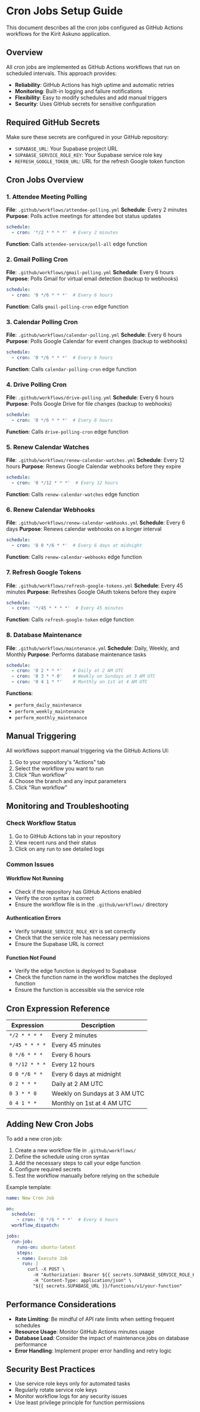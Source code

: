 # Cron Jobs Setup Guide

This document describes all the cron jobs configured as GitHub Actions workflows for the Kirit Askuno application.

## Overview

All cron jobs are implemented as GitHub Actions workflows that run on scheduled intervals. This approach provides:
- **Reliability**: GitHub Actions has high uptime and automatic retries
- **Monitoring**: Built-in logging and failure notifications
- **Flexibility**: Easy to modify schedules and add manual triggers
- **Security**: Uses GitHub secrets for sensitive configuration

## Required GitHub Secrets

Make sure these secrets are configured in your GitHub repository:

- `SUPABASE_URL`: Your Supabase project URL
- `SUPABASE_SERVICE_ROLE_KEY`: Your Supabase service role key
- `REFRESH_GOOGLE_TOKEN_URL`: URL for the refresh Google token function

## Cron Jobs Overview

### 1. Attendee Meeting Polling
**File**: `.github/workflows/attendee-polling.yml`
**Schedule**: Every 2 minutes
**Purpose**: Polls active meetings for attendee bot status updates

```yaml
schedule:
  - cron: '*/2 * * * *'  # Every 2 minutes
```

**Function**: Calls `attendee-service/poll-all` edge function

### 2. Gmail Polling Cron
**File**: `.github/workflows/gmail-polling.yml`
**Schedule**: Every 6 hours
**Purpose**: Polls Gmail for virtual email detection (backup to webhooks)

```yaml
schedule:
  - cron: '0 */6 * * *'  # Every 6 hours
```

**Function**: Calls `gmail-polling-cron` edge function

### 3. Calendar Polling Cron
**File**: `.github/workflows/calendar-polling.yml`
**Schedule**: Every 6 hours
**Purpose**: Polls Google Calendar for event changes (backup to webhooks)

```yaml
schedule:
  - cron: '0 */6 * * *'  # Every 6 hours
```

**Function**: Calls `calendar-polling-cron` edge function

### 4. Drive Polling Cron
**File**: `.github/workflows/drive-polling.yml`
**Schedule**: Every 6 hours
**Purpose**: Polls Google Drive for file changes (backup to webhooks)

```yaml
schedule:
  - cron: '0 */6 * * *'  # Every 6 hours
```

**Function**: Calls `drive-polling-cron` edge function

### 5. Renew Calendar Watches
**File**: `.github/workflows/renew-calendar-watches.yml`
**Schedule**: Every 12 hours
**Purpose**: Renews Google Calendar webhooks before they expire

```yaml
schedule:
  - cron: '0 */12 * * *'  # Every 12 hours
```

**Function**: Calls `renew-calendar-watches` edge function

### 6. Renew Calendar Webhooks
**File**: `.github/workflows/renew-calendar-webhooks.yml`
**Schedule**: Every 6 days
**Purpose**: Renews calendar webhooks on a longer interval

```yaml
schedule:
  - cron: '0 0 */6 * *'  # Every 6 days at midnight
```

**Function**: Calls `renew-calendar-webhooks` edge function

### 7. Refresh Google Tokens
**File**: `.github/workflows/refresh-google-tokens.yml`
**Schedule**: Every 45 minutes
**Purpose**: Refreshes Google OAuth tokens before they expire

```yaml
schedule:
  - cron: '*/45 * * * *'  # Every 45 minutes
```

**Function**: Calls `refresh-google-token` edge function

### 8. Database Maintenance
**File**: `.github/workflows/maintenance.yml`
**Schedule**: Daily, Weekly, and Monthly
**Purpose**: Performs database maintenance tasks

```yaml
schedule:
  - cron: '0 2 * * *'    # Daily at 2 AM UTC
  - cron: '0 3 * * 0'    # Weekly on Sundays at 3 AM UTC
  - cron: '0 4 1 * *'    # Monthly on 1st at 4 AM UTC
```

**Functions**: 
- `perform_daily_maintenance`
- `perform_weekly_maintenance`
- `perform_monthly_maintenance`

## Manual Triggering

All workflows support manual triggering via the GitHub Actions UI:

1. Go to your repository's "Actions" tab
2. Select the workflow you want to run
3. Click "Run workflow"
4. Choose the branch and any input parameters
5. Click "Run workflow"

## Monitoring and Troubleshooting

### Check Workflow Status
1. Go to GitHub Actions tab in your repository
2. View recent runs and their status
3. Click on any run to see detailed logs

### Common Issues

#### Workflow Not Running
- Check if the repository has GitHub Actions enabled
- Verify the cron syntax is correct
- Ensure the workflow file is in the `.github/workflows/` directory

#### Authentication Errors
- Verify `SUPABASE_SERVICE_ROLE_KEY` is set correctly
- Check that the service role has necessary permissions
- Ensure the Supabase URL is correct

#### Function Not Found
- Verify the edge function is deployed to Supabase
- Check the function name in the workflow matches the deployed function
- Ensure the function is accessible via the service role

## Cron Expression Reference

| Expression | Description |
|------------|-------------|
| `*/2 * * * *` | Every 2 minutes |
| `*/45 * * * *` | Every 45 minutes |
| `0 */6 * * *` | Every 6 hours |
| `0 */12 * * *` | Every 12 hours |
| `0 0 */6 * *` | Every 6 days at midnight |
| `0 2 * * *` | Daily at 2 AM UTC |
| `0 3 * * 0` | Weekly on Sundays at 3 AM UTC |
| `0 4 1 * *` | Monthly on 1st at 4 AM UTC |

## Adding New Cron Jobs

To add a new cron job:

1. Create a new workflow file in `.github/workflows/`
2. Define the schedule using cron syntax
3. Add the necessary steps to call your edge function
4. Configure required secrets
5. Test the workflow manually before relying on the schedule

Example template:
```yaml
name: New Cron Job

on:
  schedule:
    - cron: '0 */6 * * *'  # Every 6 hours
  workflow_dispatch:

jobs:
  run-job:
    runs-on: ubuntu-latest
    steps:
    - name: Execute Job
      run: |
        curl -X POST \
          -H "Authorization: Bearer ${{ secrets.SUPABASE_SERVICE_ROLE_KEY }}" \
          -H "Content-Type: application/json" \
          "${{ secrets.SUPABASE_URL }}/functions/v1/your-function"
```

## Performance Considerations

- **Rate Limiting**: Be mindful of API rate limits when setting frequent schedules
- **Resource Usage**: Monitor GitHub Actions minutes usage
- **Database Load**: Consider the impact of maintenance jobs on database performance
- **Error Handling**: Implement proper error handling and retry logic

## Security Best Practices

- Use service role keys only for automated tasks
- Regularly rotate service role keys
- Monitor workflow logs for any security issues
- Use least privilege principle for function permissions 